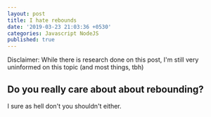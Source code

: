 ```yaml
---
layout: post
title: I hate rebounds
date: '2019-03-23 21:03:36 +0530'
categories: Javascript NodeJS
published: true
---
```

Disclaimer: While there is research done on this post, I'm still very uninformed on this topic (and most things, tbh)

## Do you really care about about rebounding?
I sure as hell don't you shouldn't either.

